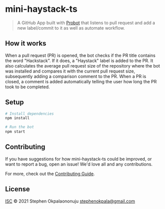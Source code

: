 # mini-haystack-ts

> A GitHub App built with [Probot](https://github.com/probot/probot) that listens to pull request and add a new label/commit to it as well as automate workflow.

## How it works

When a pull request (PR) is opened, the bot checks if the PR title contains the word "Hackstack". If it does, a "Haystack" label is added to the PR. It also calculates the average pull request size of the repository where the bot was installed and compares it with the current pull request size, subsequently adding a comparison comment to the PR. When a PR is closed, a comment is added automatically telling the user how long the PR took to be completed.

## Setup

```sh
# Install dependencies
npm install

# Run the bot
npm start
```

<!-- ## Docker

```sh
# 1. Build container
docker build -t mini-haystack-ts .

# 2. Start container
docker run -e APP_ID=<app-id> -e PRIVATE_KEY=<pem-value> mini-haystack-ts
``` -->

## Contributing

If you have suggestions for how mini-haystack-ts could be improved, or want to report a bug, open an issue! We'd love all and any contributions.

For more, check out the [Contributing Guide](CONTRIBUTING.md).

## License

[ISC](LICENSE) © 2021 Stephen Okpalaononuju <stephenokpala@gmail.com>
